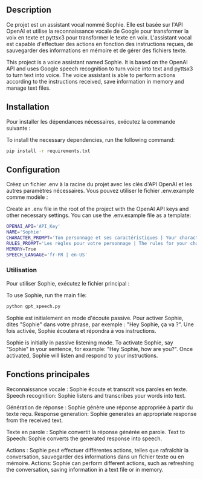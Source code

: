 ## Description

Ce projet est un assistant vocal nommé Sophie. Elle est basée sur l'API OpenAI et utilise la reconnaissance vocale de Google pour transformer la voix en texte et pyttsx3 pour transformer le texte en voix. L'assistant vocal est capable d'effectuer des actions en fonction des instructions reçues, de sauvegarder des informations en mémoire et de gérer des fichiers texte.

This project is a voice assistant named Sophie. It is based on the OpenAI API and uses Google speech recognition to turn voice into text and pyttsx3 to turn text into voice. The voice assistant is able to perform actions according to the instructions received, save information in memory and manage text files.

## Installation

Pour installer les dépendances nécessaires, exécutez la commande suivante :

To install the necessary dependencies, run the following command:

```bash
pip install -r requirements.txt
```

## Configuration

Créez un fichier .env à la racine du projet avec les clés d'API OpenAI et les autres paramètres nécessaires. Vous pouvez utiliser le fichier .env.example comme modèle :

Create an .env file in the root of the project with the OpenAI API keys and other necessary settings. You can use the .env.example file as a template:

```bash
OPENAI_API='API_Key'
NAME='Sophie'
CHARACTER_PROMPT='Ton personnage et ses caractéristiques | Your character and its characteristics'
RULES_PROMPT='Les règles pour votre personnage | The rules for your character'
MEMORY=True
SPEECH_LANGAGE='fr-FR | en-US'
```

### Utilisation

Pour utiliser Sophie, exécutez le fichier principal :

To use Sophie, run the main file:

```bash
python gpt_speech.py
```

Sophie est initialement en mode d'écoute passive. Pour activer Sophie, dites "Sophie" dans votre phrase, par exemple : "Hey Sophie, ça va ?". Une fois activée, Sophie écoutera et répondra à vos instructions.

Sophie is initially in passive listening mode. To activate Sophie, say "Sophie" in your sentence, for example: "Hey Sophie, how are you?". Once activated, Sophie will listen and respond to your instructions.

## Fonctions principales

Reconnaissance vocale : Sophie écoute et transcrit vos paroles en texte.
Speech recognition: Sophie listens and transcribes your words into text.

Génération de réponse : Sophie génère une réponse appropriée à partir du texte reçu.
Response generation: Sophie generates an appropriate response from the received text.

Texte en parole : Sophie convertit la réponse générée en parole.
Text to Speech: Sophie converts the generated response into speech.

Actions : Sophie peut effectuer différentes actions, telles que rafraîchir la conversation, sauvegarder des informations dans un fichier texte ou en mémoire.
Actions: Sophie can perform different actions, such as refreshing the conversation, saving information in a text file or in memory.